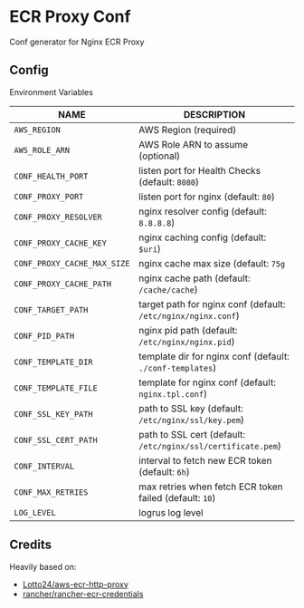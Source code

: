 # ECR Proxy Conf

Conf generator for Nginx ECR Proxy

## Config

Environment Variables

| NAME | DESCRIPTION |
|------|-------------|
| `AWS_REGION`                | AWS Region (required)                                         |
| `AWS_ROLE_ARN`              | AWS Role ARN to assume (optional)                             |
| `CONF_HEALTH_PORT`          | listen port for Health Checks (default: `8080`)               |
| `CONF_PROXY_PORT`           | listen port for nginx (default: `80`)                         |
| `CONF_PROXY_RESOLVER`       | nginx resolver config (default: `8.8.8.8`)                    |
| `CONF_PROXY_CACHE_KEY`      | nginx caching config (default: `$uri`)                        |
| `CONF_PROXY_CACHE_MAX_SIZE` | nginx cache max size (default: `75g`                          |
| `CONF_PROXY_CACHE_PATH`     | nginx cache path (default: `/cache/cache`)                    |
| `CONF_TARGET_PATH`          | target path for nginx conf (default: `/etc/nginx/nginx.conf`) |
| `CONF_PID_PATH`             | nginx pid path (default: `/etc/nginx/nginx.pid`)              |
| `CONF_TEMPLATE_DIR`         | template dir for nginx conf (default: `./conf-templates`)     |
| `CONF_TEMPLATE_FILE`        | template for nginx conf (default: `nginx.tpl.conf`)           |
| `CONF_SSL_KEY_PATH`         | path to SSL key (default: `/etc/nginx/ssl/key.pem`)           |
| `CONF_SSL_CERT_PATH`        | path to SSL cert (default: `/etc/nginx/ssl/certificate.pem`)  |
| `CONF_INTERVAL`             | interval to fetch new ECR token (default: `6h`)               |
| `CONF_MAX_RETRIES`          | max retries when fetch ECR token failed (default: `10`)       |
| `LOG_LEVEL`                 | logrus log level                                              |

## Credits

Heavily based on:

- [Lotto24/aws-ecr-http-proxy](github.com/Lotto24/aws-ecr-http-proxy)
- [rancher/rancher-ecr-credentials](github.com/rancher/rancher-ecr-credentials)
